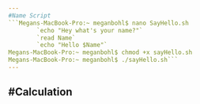 ```yaml
---
#Name Script
```Megans-MacBook-Pro:~ meganbohl$ nano SayHello.sh
        `echo "Hey what's your name?"`
        `read Name`
        `echo "Hello $Name"`
Megans-MacBook-Pro:~ meganbohl$ chmod +x sayHello.sh
Megans-MacBook-Pro:~ meganbohl$ ./sayHello.sh```
---
```


#Calculation
- 